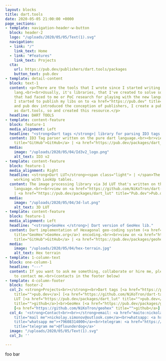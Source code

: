 ```yaml
---
layout: blocks
title: dart.tools
date: 2020-05-05 21:00:00 +0000
page_sections:
- template: navigation-header-w-button
  block: header-2
  logo: "/uploads/2020/05/05/Text(1).svg"
  navigation:
  - link: "/"
    link_text: Home
  - link: "#features"
    link_text: Projects
  cta:
    url: https://pub.dev/publishers/dart.tools/packages
    button_text: pub.dev
- template: detail-content
  block: text-1
  content: <p>There are the tools that I wrote since I started writing on the dart
    lang.<br><br>Usually, it's libraries, that I've created to solve some problem
    that had faced to me or PoC research for playing with the new language.<br><br>Since
    I started to publish my libs on to <a href="https://pub.dev" title="">pub.dev</a>
    and pub dev introduced the conception of publishers, I create a publisher named
    as dart.tools, so and created this resource.</p>
  headline: DART TOOLS
- template: content-feature
  block: feature-1
  media_alignment: Left
  headline: "<strong>Dart tags </strong>| library for parsing ID3 tags."
  content: ID3 Tag parser written on the pure dart language.<br><br>view on <a href="https://github.com/NiKoTron/dart-tags"
    title="GitHub">GitHub</a> | <a href="https://pub.dev/packages/dart_tags" title="Pub.dev">Pub.dev</a>
  media:
    image: "/uploads/2020/05/04/Id3v2_logo.png"
    alt_text: ID3 v2
- template: content-feature
  block: feature-1
  media_alignment: Right
  headline: <strong>Dart LUT</strong><span class="light"> | </span>The library for
    working with LookUp tables.
  content: The image processing library via 3d LUT that's written on the pure dart
    language.<br><br>view on <a href="https://github.com/NiKoTron/dart-lut" title="GitHub">GitHub</a>
    | <a href="https://pub.dev/packages/dart_lut" title="Pub.dev">Pub.dev</a>
  media:
    image: "/uploads/2020/05/04/3d-lut.png"
    alt_text: 3D LUT
- template: content-feature
  block: feature-1
  media_alignment: Left
  headline: "<strong>GeoHex </strong>| Dart version of GeoHex lib."
  content: Dart implementation of Hexagonal geo-coding system (<a href="http://www.geohex.org/"
    title="GeoHex">GeoHex.org</a>) encoding.<br><br>view on <a href="https://github.com/NiKoTron/geohex"
    title="GitHub">GitHub</a> | <a href="https://pub.dev/packages/geohex" title="Pub.dev">Pub.dev</a>
  media:
    image: "/uploads/2020/05/04/hex-terrain.jpg"
    alt_text: Hex terrain
- template: 1-column-text
  block: one-column-1
  headline: "---"
  content: If you want to ask me something, collaborate or hire me, please feel free
    to contact me.<br>(contacts in the footer below)
- template: 4-column-footer
  block: footer-2
  col_2: <strong>Projects<br></strong><br>Dart tags [<a href="https://pub.dev/packages/dart_tags"
    title="">pub.dev</a>] [<a href="https://github.com/NiKoTron/dart-tags" title="">github</a>]<br>Dart
    LUT [<a href="https://pub.dev/packages/dart_lut" title="">pub.dev</a>] [<a href="https://github.com/NiKoTron/dart-lut"
    title="">github</a>]<br>GeoHex [<a href="https://pub.dev/packages/geohex" title="">pub.dev</a>]
    [<a href="https://github.com/NiKoTron/geohex" title="">github</a>]
  col_4: '<strong>Contact<br><br></strong>email: <a href="maito:nickolay.simonov@outlook.com"
    title="mail me">nickolay.simonov@outlook.com</a><br>whatsapp: <a href="https://wa.me/79608314000"
    title="whatsapp me">+79608314000</a><br>telegram: <a href="https://t.me/flounderdog"
    title="telegram me">@flounderdog</a>'
  image: "/uploads/2020/05/05/Text(1).svg"
  col_3: ''

---
```

foo bar